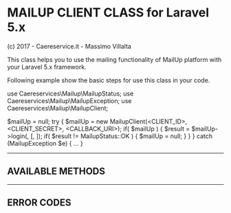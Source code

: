 MAILUP CLIENT CLASS for Laravel 5.x
===================================
(c) 2017 - Caereservice.it - Massimo Villalta

This class helps you to use the mailing functionality of MailUp platform with your Laravel 5.x framework.


Following example show the basic steps for use this class in your code.

use Caereservices\Mailup\MailupStatus;
use Caereservices\Mailup\MailupException;
use Caereservices\Mailup\MailupClient;

$mailUp = null;
try {
   $mailUp = new MailupClient(<CLIENT_ID>, <CLIENT_SECRET>, <CALLBACK_URI>);
   if( $mailUp ) {
      $result = $mailUp->login(<USER>, <PASSWORD>[, <LISTNAME>]);
      if( $result != MailupStatus::OK ) {
         $mailUp = null;
      }
   }
} catch (MailupException $e) {
   ...
}

----------------------------------------------------------
AVAILABLE METHODS
----------------------------------------------------------


----------------------------------------------------------
ERROR CODES
----------------------------------------------------------
